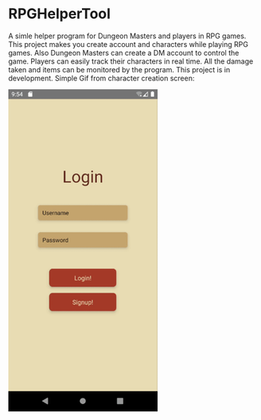 # RPGHelperTool
A simle helper program for Dungeon Masters and players in RPG games. This project makes you create account and characters while playing RPG
games. Also Dungeon Masters can create a DM account to control the game. Players can easily track their characters in real time. All the damage
taken and items can be monitored by the program. This project is in development. Simple Gif from character creation screen: 

<img src="characterCreationDemo.gif" width="300" height="648" />
